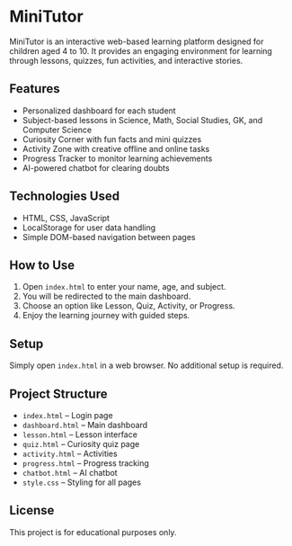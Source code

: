 # MiniTutor

MiniTutor is an interactive web-based learning platform designed for children aged 4 to 10. It provides an engaging environment for learning through lessons, quizzes, fun activities, and interactive stories.

## Features

- Personalized dashboard for each student
- Subject-based lessons in Science, Math, Social Studies, GK, and Computer Science
- Curiosity Corner with fun facts and mini quizzes
- Activity Zone with creative offline and online tasks
- Progress Tracker to monitor learning achievements
- AI-powered chatbot for clearing doubts

## Technologies Used

- HTML, CSS, JavaScript
- LocalStorage for user data handling
- Simple DOM-based navigation between pages

## How to Use

1. Open `index.html` to enter your name, age, and subject.
2. You will be redirected to the main dashboard.
3. Choose an option like Lesson, Quiz, Activity, or Progress.
4. Enjoy the learning journey with guided steps.

## Setup

Simply open `index.html` in a web browser. No additional setup is required.

## Project Structure

- `index.html` – Login page
- `dashboard.html` – Main dashboard
- `lesson.html` – Lesson interface
- `quiz.html` – Curiosity quiz page
- `activity.html` – Activities
- `progress.html` – Progress tracking
- `chatbot.html` – AI chatbot
- `style.css` – Styling for all pages

## License

This project is for educational purposes only.
